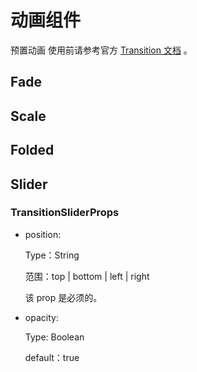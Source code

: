 <!-- 加载 demo 组件 start -->
<script setup>
import demoFade from './DemoFade.vue'
import demoScale from './DemoScale.vue'
import demoFolded from './DemoFolded.vue'
import demoSlider from './DemoSlider.vue'
import AnimatedSwitch from './AnimatedSwitch.vue'
import { ref } from "vue"
const Fade = ref(true)
const Scale = ref(true)
const Folded= ref(true)
const Slider = ref(true)
const SliderFade = ref(true)
</script>
<!-- 加载 demo 组件 end -->

<!-- 正文开始 -->

# 动画组件

预置动画
使用前请参考官方 [Transition 文档](https://cn.vuejs.org/guide/built-ins/transition.html) 。

## Fade

<AnimatedSwitch v-model="Fade" />
<preview-demo-code comp-name="Animations" demo-name="DemoFade">
  <demo-fade :show-demo="Fade" />
</preview-demo-code>

## Scale

<AnimatedSwitch v-model="Scale" />
<preview-demo-code comp-name="Animations" demo-name="DemoScale">
  <demo-scale :show-demo="Scale" />
</preview-demo-code>

## Folded

<AnimatedSwitch v-model="Folded" />
<preview-demo-code comp-name="Animations" demo-name="DemoFolded">
  <demo-folded :show-demo="Folded" />
</preview-demo-code>

## Slider

<AnimatedSwitch v-model="SliderFade" :text="`${SliderFade?'':'不'}使用Fade效果`" />
<AnimatedSwitch v-model="Slider" />
<preview-demo-code comp-name="Animations" demo-name="DemoSlider">
  <demo-slider :show-demo="Slider" :use-fade="SliderFade" />
</preview-demo-code>

### TransitionSliderProps

- position:

  Type：String

  范围：top | bottom | left | right

  该 prop 是必须的。

- opacity:

  Type: Boolean

  default：true
